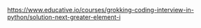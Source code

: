 https://www.educative.io/courses/grokking-coding-interview-in-python/solution-next-greater-element-i
